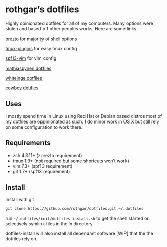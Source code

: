rothgar’s dotfiles
==================

Highly opinionated dotfiles for all of my computers. Many options were stolen 
and based off other peoples works. Here are some links

[prezto](http://github.com/sorin-ionescu/prezto) for majority of shell options

[tmux-plugins](https://github.com/tmux-plugins) for easy tmux config

[spf13-vim](https://github.com/spf13/spf13-vim) for vim config

[mathiasbynen dotfiles](https://github.com/mathiasbynens/dotfiles)

[whiteinge dotfiles](https://github.com/whiteinge/dotfiles)

[cowboy dotifles](https://github.com/cowboy/dotfiles)

Uses
----

I mostly spend time in Linux using Red Hat or Debian based distros
most of my dotfiles are oppinionated as such. I do minor work in OS X but still
rely on some configuration to work there.

Requirements
----

 * zsh 4.3.11+ (zprezto requirement)
 * tmux 1.9+ (not required but some shortcuts won’t work)
 * vim  7.3+ (spf13 requirement)
 * git 1.7+ (spf13 requirement)

Install
----

Install with git

```
git clone https://github.com/rothgar/dotfiles.git ~/.dotfiles
```

run `~/.dotfiles/init/dotfiles-install.sh` to get the shell started
or selectively symlink files in the ln directory.

dotfiles-install will also install all dependant software [WIP] that the
the dotfiles rely on.


